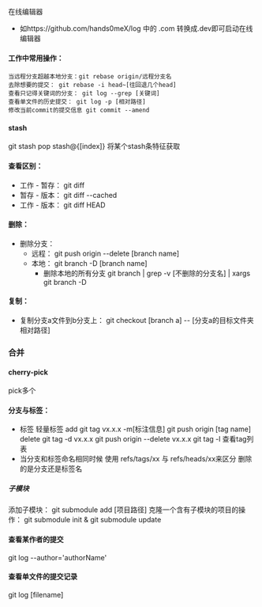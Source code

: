 在线编辑器
 - 如https://github.com/hands0meX/log 中的 .com 转换成.dev即可启动在线编辑器

#### 工作中常用操作：
    当远程分支超越本地分支：git rebase origin/远程分支名
    去除想要的提交： git rebase -i head~[往回退几个head]
    查看只记得关键词的分支： git log --grep [关键词]
    查看单文件的历史提交： git log -p [相对路径]
    修改当前commit的提交信息 git commit --amend

#### stash
 git stash pop stash@{[index]} 将某个stash条特征获取 

#### 查看区别： 
  - 工作 - 暂存： git diff
  - 暂存 - 版本： git diff --cached
  - 工作 - 版本： git diff HEAD

#### 删除：
  - 删除分支：
    - 远程： git push origin --delete [branch name]
    - 本地： git branch -D [branch name]
      - 删除本地的所有分支 git branch | grep -v [不删除的分支名] | xargs git branch -D
  
#### 复制：
  - 复制分支a文件到b分支上： git checkout [branch a] -- [分支a的目标文件夹相对路径]


### 合并
#### cherry-pick
pick多个





#### 分支与标签：
  - 标签
    轻量标签
      add     git tag vx.x.x -m[标注信息]        git push origin [tag name]
      delete  git tag -d vx.x.x   git push origin --delete vx.x.x 
      git tag -l 查看tag列表
  - 当分支和标签命名相同时候
     使用 refs/tags/xx 与 refs/heads/xx来区分 删除的是分支还是标签名


##### 子模块
添加子模块：  git submodule add [项目路径]
克隆一个含有子模块的项目的操作： git submodule init & git submodule update


#### 查看某作者的提交
git log --author='authorName'

#### 查看单文件的提交记录
git log [filename]